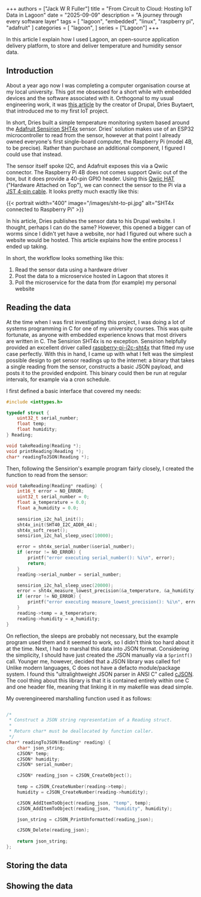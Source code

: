 +++
authors = ["Jack W R Fuller"]
title = "From Circuit to Cloud: Hosting IoT Data in Lagoon"
date = "2025-09-09"
description = "A journey through every software layer"
tags = [
    "lagoon",
    "embedded",
    "linux",
    "raspberry pi",
    "adafruit"
]
categories = [
    "lagoon",
]
series = ["Lagoon"]
+++

In this article I explain how I used Lagoon, an open-source application delivery platform, to store and deliver temperature and humidity sensor data. 

## Introduction

About a year ago now I was completing a computer organisation course at my local university.
This got me obsessed for a short while with embedded devices and the software associated with it.
Orthogonal to my usual engineering work, it was [this article](https://dri.es/building-my-own-temperature-and-humidity-monitor) by the creator of Drupal, Dries Buytaert, that introduced me to my first IoT project.

In short, Dries built a simple temperature monitoring system based around the [Adafruit Sensirion SHT4x](https://www.adafruit.com/product/5776) sensor.
Dries' solution makes use of an ESP32 microcontroller to read from the sensor, however at that point I already owned everyone's first single-board computer, the Raspberry Pi (model 4B, to be precise).
Rather than purchase an additional component, I figured I could use that instead.

The sensor itself spoke I2C, and Adafruit exposes this via a Qwiic connector.
The Raspberry Pi 4B does not comes support Qwiic out of the box, but it does provide a 40-pin GPIO header.
Using this [Qwiic HAT](https://www.adafruit.com/product/4688) ("Hardware Attached on Top"), we can connect the sensor to the Pi via a [JST 4-pin cable](https://www.adafruit.com/product/4399).
It looks pretty much exactly like this:

{{< portrait width="400" image="/images/sht-to-pi.jpg" alt="SHT4x connected to Raspberry Pi" >}}

In his article, Dries publishes the sensor data to his Drupal website.
I thought, perhaps I can do the same?
However, this opened a bigger can of worms since I didn't yet have a website, nor had I figured out where such a website would be hosted.
This article explains how the entire process I ended up taking.

In short, the workflow looks something like this:

1. Read the sensor data using a hardware driver
2. Post the data to a microservice hosted in Lagoon that stores it
3. Poll the microservice for the data from (for example) my personal website

## Reading the data

At the time when I was first investigating this project, I was doing a lot of systems programming in C for one of my university courses.
This was quite fortunate, as anyone with embedded experience knows that most drivers are written in C.
The Sensirion SHT4x is no exception.
Sensirion helpfully provided an excellent driver called [raspberry-pi-i2c-sht4x](https://github.com/Sensirion/raspberry-pi-i2c-sht4x) that fitted my use case perfectly.
With this in hand, I came up with what I felt was the simplest possible design to get sensor readings up to the internet: a binary that takes a single reading from the sensor, constructs a basic JSON payload, and posts it to the provided endpoint.
This binary could then be run at regular intervals, for example via a cron schedule.

I first defined a basic interface that covered my needs:

```c title="reading.h"
#include <inttypes.h>

typedef struct {
    uint32_t serial_number;
    float temp;
    float humidity;
} Reading;

void takeReading(Reading *);
void printReading(Reading *);
char* readingToJSON(Reading *);
```

Then, following the Sensirion's example program fairly closely, I created the function to read from the sensor:

```c
void takeReading(Reading* reading) {
    int16_t error = NO_ERROR;
    uint32_t serial_number = 0;
    float a_temperature = 0.0;
    float a_humidity = 0.0;
    
    sensirion_i2c_hal_init();
    sht4x_init(SHT40_I2C_ADDR_44);
    sht4x_soft_reset();
    sensirion_i2c_hal_sleep_usec(10000);

    error = sht4x_serial_number(&serial_number);
    if (error != NO_ERROR) {
        printf("error executing serial_number(): %i\n", error);
        return;
    }
    reading->serial_number = serial_number;

    sensirion_i2c_hal_sleep_usec(20000);
    error = sht4x_measure_lowest_precision(&a_temperature, &a_humidity);
    if (error != NO_ERROR) {
        printf("error executing measure_lowest_precision(): %i\n", error);
    }
    reading->temp = a_temperature;
    reading->humidity = a_humidity;
}
```

On reflection, the sleeps are probably not necessary, but the example program used them and it seemed to work, so I didn't think too hard about it at the time.
Next, I had to marshal this data into JSON format.
Considering the simplicity, I should have just created the JSON manually via a `Sprintf()` call.
Younger me, however, decided that a JSON library was called for!
Unlike modern languages, C does not have a defacto module/package system.
I found this "ultralightweight JSON parser in ANSI C" called [cJSON](https://github.com/DaveGamble/cJSON).
The cool thing about this library is that it is contained entirely within one C and one header file, meaning that linking it in my makefile was dead simple.

My overengineered marshalling function used it as follows:

```c 

/*
 * Construct a JSON string representation of a Reading struct.
 *
 * Return char* must be deallocated by function caller.
 */
char* readingToJSON(Reading* reading) {
    char* json_string;
    cJSON* temp;
    cJSON* humidity;
    cJSON* serial_number;

    cJSON* reading_json = cJSON_CreateObject();
    
    temp = cJSON_CreateNumber(reading->temp);
    humidity = cJSON_CreateNumber(reading->humidity);

    cJSON_AddItemToObject(reading_json, "temp", temp);
    cJSON_AddItemToObject(reading_json, "humidity", humidity);

    json_string = cJSON_PrintUnformatted(reading_json);

    cJSON_Delete(reading_json);
    
    return json_string;
};
```

## Storing the data


## Showing the data

